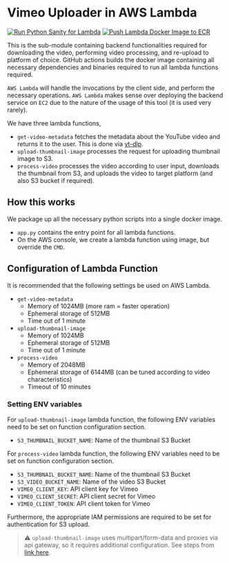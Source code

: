 # Vimeo Uploader in AWS Lambda

[![Run Python Sanity for Lambda](https://github.com/davidjeong/vimeo-uploader/actions/workflows/lambda-python-sanity.yml/badge.svg?branch=main)](https://github.com/davidjeong/vimeo-uploader/actions/workflows/lambda-python-sanity.yml) [![Push Lambda Docker Image to ECR](https://github.com/davidjeong/vimeo-uploader/actions/workflows/lambda-docker-push-ecr.yml/badge.svg?branch=main)](https://github.com/davidjeong/vimeo-uploader/actions/workflows/lambda-docker-push-ecr.yml)

This is the sub-module containing backend functionalities required for downloading the video, performing video processing,
and re-upload to platform of choice. GitHub actions builds the docker image containing all necessary dependencies and binaries
required to run all lambda functions required.

`AWS Lambda` will handle the invocations by the client side, and perform the necessary operations. `AWS Lambda` 
makes sense over deploying the backend service on `EC2` due to the nature of the usage of this tool (it is used very rarely).

We have three lambda functions,
- `get-video-metadata` fetches the metadata about the YouTube video and returns it to the user. This is done
via [yt-dlp](https://github.com/yt-dlp/yt-dlp).
- `upload-thumbnail-image` processes the request for uploading thumbnail image to S3.
- `process-video` processes the video according to user input, downloads the thumbnail from S3, and uploads the
video to target platform (and also S3 bucket if required).


## How this works
We package up all the necessary python scripts into a single docker image.
- `app.py` contains the entry point for all lambda functions.
- On the AWS console, we create a lambda function using image, but override the `CMD`.

## Configuration of Lambda Function
It is recommended that the following settings be used on AWS Lambda.
- `get-video-metadata`
  - Memory of 1024MB (more ram = faster operation)
  - Ephemeral storage of 512MB
  - Time out of 1 minute
- `upload-thumbnail-image`
  - Memory of 1024MB
  - Ephemeral storage of 512MB
  - Time out of 1 minute
- `process-video`
  - Memory of 2048MB
  - Ephemeral storage of 6144MB (can be tuned according to video characteristics)
  - Timeout of 10 minutes

### Setting ENV variables
For `upload-thumbnail-image` lambda function, the following ENV variables need to be set on function configuration section.
- `S3_THUMBNAIL_BUCKET_NAME`: Name of the thumbnail S3 Bucket

For `process-video` lambda function, the following ENV variables need to be set on function configuration section.
- `S3_THUMBNAIL_BUCKET_NAME`: Name of the thumbnail S3 Bucket
- `S3_VIDEO_BUCKET_NAME`: Name of the video S3 Bucket
- `VIMEO_CLIENT_KEY`: API client key for Vimeo
- `VIMEO_CLIENT_SECRET`: API client secret for Vimeo
- `VIMEO_CLIENT_TOKEN`: API client token for Vimeo

Furthermore, the appropriate IAM permissions are required to be set for authentication
for S3 upload.

> :warning: `upload-thumbnail-image` uses multipart/form-data and proxies via api gateway, so it requires additional configuration.
See steps from [link here](https://pinchoflogic.com/multiplepartfrom-data-aws-api-gateway-lambda).
